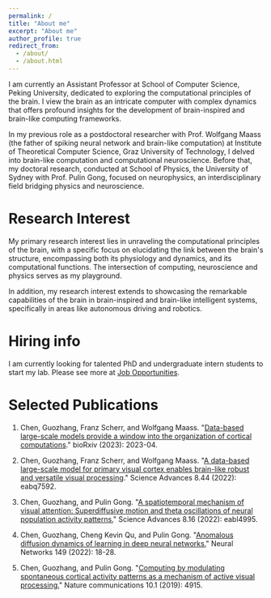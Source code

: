```yaml
---
permalink: /
title: "About me"
excerpt: "About me"
author_profile: true
redirect_from: 
  - /about/
  - /about.html
---
```



I am currently an Assistant Professor at School of Computer Science, Peking University, dedicated to exploring the computational principles of the brain. I view the brain as an intricate computer with complex dynamics that offers profound insights for the development of brain-inspired and brain-like computing frameworks. 

In my previous role as a postdoctoral researcher with Prof. Wolfgang Maass (the father of spiking neural network and brain-like computation) at Institute of Theoretical Computer Science, Graz University of Technology, I delved into brain-like computation and computational neuroscience. Before that, my doctoral research, conducted at School of Physics, the University of Sydney with Prof. Pulin Gong, focused on neurophysics, an interdisciplinary field bridging physics and neuroscience. <!--Before that, I obtained my master and bachelor degrees at University of Electronic Science and Techology of China.-->

Research Interest
======
My primary research interest lies in unraveling the computational principles of the brain, with a specific focus on elucidating the link between the brain's structure, encompassing both its physiology and dynamics, and its computational functions. The intersection of computing, neuroscience and physics serves as my playground.

In addition, my research interest extends to showcasing the remarkable capabilities of the brain in brain-inspired and brain-like intelligent systems, specifically in areas like autonomous driving and robotics.

<!--
My approach involves modeling neural networks with physiological structures of the brain, followed by an analysis of the dynamic structures emerged from these physiological structures. This exploration extends to understanding the spatiotemporal correlation that arises from these dynamic structures, with the ultimate goal of unveiling the working mechanisms of the brain embedded in these correlated structures. To achieve this, I employ a multidisciplinary approach that intersects the fields of neuroscience, physics, computer science, and mathematics. 
-->

Hiring info
======
I am currently looking for talented PhD and undergraduate intern students to start my lab. Please see more at [Job Opportunities](https://ifgovh.github.io/job).

Selected Publications
======
1. Chen, Guozhang, Franz Scherr, and Wolfgang Maass. "[Data-based large-scale models provide a window into the organization of cortical computations](https://www.biorxiv.org/content/10.1101/2023.04.28.538662v3.abstract)." bioRxiv (2023): 2023-04.

2. Chen, Guozhang, Franz Scherr, and Wolfgang Maass. "[A data-based large-scale model for primary visual cortex enables brain-like robust and versatile visual processing](https://www.science.org/doi/full/10.1126/sciadv.abq7592)." Science Advances 8.44 (2022): eabq7592.

3. Chen, Guozhang, and Pulin Gong. "[A spatiotemporal mechanism of visual attention: Superdiffusive motion and theta oscillations of neural population activity patterns.](https://www.science.org/doi/full/10.1126/sciadv.abl4995)" Science Advances 8.16 (2022): eabl4995.

4. Chen, Guozhang, Cheng Kevin Qu, and Pulin Gong. "[Anomalous diffusion dynamics of learning in deep neural networks.](https://www.sciencedirect.com/science/article/pii/S0893608022000296)" Neural Networks 149 (2022): 18-28.

5. Chen, Guozhang, and Pulin Gong. "[Computing by modulating spontaneous cortical activity patterns as a mechanism of active visual processing.](https://www.nature.com/articles/s41467-019-12918-8)" Nature communications 10.1 (2019): 4915.

<!-- Check my [google scholar](https://scholar.google.com/citations?user=bj356J0AAAAJ&hl=en) to see more.
-->
